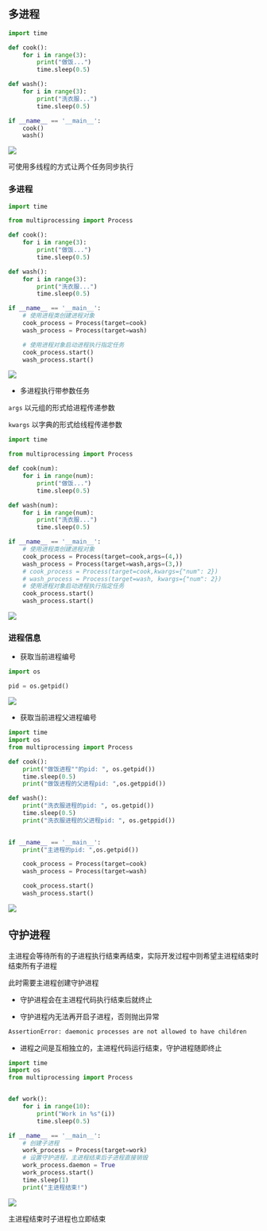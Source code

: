 <!--
 * @Description: 
 * @Version: 1
 * @Autor: DaLao
 * @Email: dalao_li@163.com
 * @Date: 2021-01-16 17:59:35
 * @LastEditors: DaLao
 * @LastEditTime: 2022-01-13 01:55:56
-->

## 多进程


```py
import time

def cook():
    for i in range(3):
        print("做饭...")
        time.sleep(0.5)

def wash():
    for i in range(3):
        print("洗衣服...")
        time.sleep(0.5)

if __name__ == '__main__':
    cook()
    wash()
```

![](https://cdn.hurra.ltd/img/20211217225039.png)

可使用多线程的方式让两个任务同步执行

### 多进程
  
```py
import time

from multiprocessing import Process

def cook():
    for i in range(3):
        print("做饭...")
        time.sleep(0.5)

def wash():
    for i in range(3):
        print("洗衣服...")
        time.sleep(0.5)

if __name__ == '__main__':
    # 使用进程类创建进程对象
    cook_process = Process(target=cook)
    wash_process = Process(target=wash)

    # 使用进程对象启动进程执行指定任务
    cook_process.start()
    wash_process.start()
```

![](https://cdn.hurra.ltd/img/20211217225234.png)

- 多进程执行带参数任务


`args` 以元组的形式给进程传递参数

`kwargs` 以字典的形式给线程传递参数
```py
import time

from multiprocessing import Process

def cook(num):
    for i in range(num):
        print("做饭...")
        time.sleep(0.5)

def wash(num):
    for i in range(num):
        print("洗衣服...")
        time.sleep(0.5)

if __name__ == '__main__':
    # 使用进程类创建进程对象
    cook_process = Process(target=cook,args=(4,))
    wash_process = Process(target=wash,args=(3,))
    # cook_process = Process(target=cook,kwargs={"num": 2})
    # wash_process = Process(target=wash, kwargs={"num": 2})
    # 使用进程对象启动进程执行指定任务
    cook_process.start()
    wash_process.start()
```

![](https://cdn.hurra.ltd/img/20211217225551.png)

### 进程信息

- 获取当前进程编号

```py
import os

pid = os.getpid()
```

![](https://cdn.hurra.ltd/img/20211217225801.png)

- 获取当前进程父进程编号

```py
import time
import os
from multiprocessing import Process

def cook():
    print("做饭进程""的pid: ", os.getpid())
    time.sleep(0.5)
    print("做饭进程的父进程pid: ",os.getppid())

def wash():
    print("洗衣服进程的pid: ", os.getpid())
    time.sleep(0.5)
    print("洗衣服进程的父进程pid: ", os.getppid())
        

if __name__ == '__main__':
    print("主进程的pid: ",os.getpid())

    cook_process = Process(target=cook)
    wash_process = Process(target=wash)

    cook_process.start()
    wash_process.start()
```

![](https://cdn.hurra.ltd/img/20211217231452.png)


## 守护进程

主进程会等待所有的子进程执行结束再结束，实际开发过程中则希望主进程结束时结束所有子进程

此时需要主进程创建守护进程

- 守护进程会在主进程代码执行结束后就终止
  
- 守护进程内无法再开启子进程，否则抛出异常

```sh
AssertionError: daemonic processes are not allowed to have children
```
- 进程之间是互相独立的，主进程代码运行结束，守护进程随即终止

```py
import time
import os
from multiprocessing import Process


def work():
    for i in range(10):
        print("Work in %s"(i))
        time.sleep(0.5)

if __name__ == '__main__':
    # 创建子进程
    work_process = Process(target=work)
    # 设置守护进程，主进程结束后子进程直接销毁
    work_process.daemon = True
    work_process.start()
    time.sleep(1)
    print("主进程结束!")
```

![](https://cdn.hurra.ltd/img/20201019195202.png)

主进程结束时子进程也立即结束

